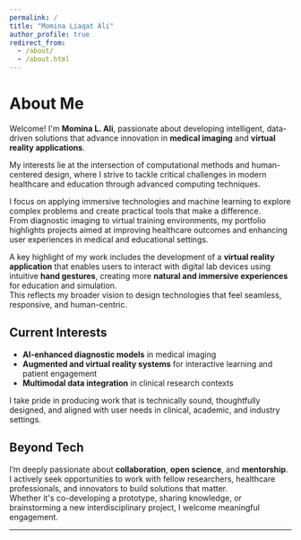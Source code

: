 ```yaml
---
permalink: /
title: "Momina Liaqat Ali"
author_profile: true
redirect_from: 
  - /about/
  - /about.html
---
```


# About Me

Welcome! I'm **Momina L. Ali**, passionate about developing intelligent, data-driven solutions that advance innovation in **medical imaging** and **virtual reality applications**.  

My interests lie at the intersection of computational methods and human-centered design, where I strive to tackle critical challenges in modern healthcare and education through advanced computing techniques.

I focus on applying immersive technologies and machine learning to explore complex problems and create practical tools that make a difference.  
From diagnostic imaging to virtual training environments, my portfolio highlights projects aimed at improving healthcare outcomes and enhancing user experiences in medical and educational settings.

A key highlight of my work includes the development of a **virtual reality application** that enables users to interact with digital lab devices using intuitive **hand gestures**, creating more **natural and immersive experiences** for education and simulation.  
This reflects my broader vision to design technologies that feel seamless, responsive, and human-centric.

## Current Interests

- **AI-enhanced diagnostic models** in medical imaging  
- **Augmented and virtual reality systems** for interactive learning and patient engagement  
- **Multimodal data integration** in clinical research contexts  

I take pride in producing work that is technically sound, thoughtfully designed, and aligned with user needs in clinical, academic, and industry settings.

## Beyond Tech

I’m deeply passionate about **collaboration**, **open science**, and **mentorship**.  
I actively seek opportunities to work with fellow researchers, healthcare professionals, and innovators to build solutions that matter.  
Whether it's co-developing a prototype, sharing knowledge, or brainstorming a new interdisciplinary project, I welcome meaningful engagement.

---